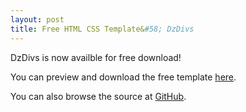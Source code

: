 ```yaml
---
layout: post
title: Free HTML CSS Template&#58; DzDivs
---
```


DzDivs is now availble for free download!

You can preview and download the free template [here](#).

You can also browse the source at [GitHub](#).